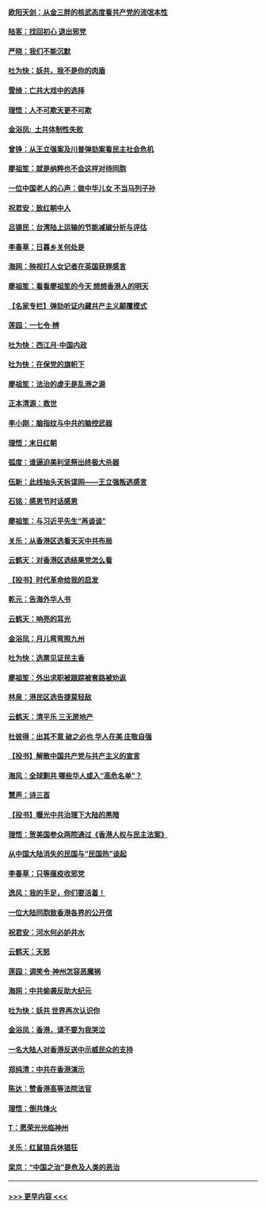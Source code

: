 #### [欧阳天剑：从金三胖的核武态度看共产党的流氓本性](../pages/nsc993/n11702238.md?t=12052022) 
#### [陆客：找回初心 退出邪党](../pages/nsc993/n11702213.md?t=12052022) 
#### [严晓：我们不能沉默](../pages/nsc993/n11702110.md?t=12052022) 
#### [吐为快：妖共，我不是你的肉盾](../pages/nsc993/n11701366.md?t=12052022) 
#### [雪绮：亡共大戏中的选择](../pages/nsc993/n11699922.md?t=12052022) 
#### [理悟：人不可欺天更不可欺](../pages/nsc993/n11699657.md?t=12052022) 
#### [金浴凤:  土共体制性失败](../pages/nsc993/n11699361.md?t=12052022) 
#### [曾铮：从王立强案及川普弹劾案看民主社会危机](../pages/nsc993/n11699318.md?t=12052022) 
#### [廖祖笙：就是纳粹也不会这样对待同胞](../pages/nsc993/n11697658.md?t=12052022) 
#### [一位中国老人的心声：做中华儿女 不当马列子孙](../pages/nsc993/n11697525.md?t=12052022) 
#### [祝君安：致红朝中人](../pages/nsc993/n11697518.md?t=12052022) 
#### [吕锡民：台湾陆上运输的节能减碳分析与评估](../pages/nsc993/n11694983.md?t=12052022) 
#### [李春草：日暮乡关何处是](../pages/nsc993/n11694805.md?t=12052022) 
#### [海网：殃视打人女记者在英国获罪感言](../pages/nsc993/n11693832.md?t=12052022) 
#### [廖祖笙：看看廖祖笙的今天 想想香港人的明天](../pages/nsc993/n11693707.md?t=12052022) 
#### [【名家专栏】弹劾听证内藏共产主义颠覆模式](../pages/nsc993/n11693563.md?t=12052022) 
#### [莲园：一七令‧辨](../pages/nsc993/n11692558.md?t=12052022) 
#### [吐为快：西江月·中国内政](../pages/nsc993/n11692071.md?t=12052022) 
#### [吐为快：在保党的旗帜下](../pages/nsc993/n11691188.md?t=12052022) 
#### [廖祖笙：法治的虚无是乱港之源](../pages/nsc993/n11690605.md?t=12052022) 
#### [正本清源：救世](../pages/nsc993/n11689134.md?t=12052022) 
#### [李小刚：脑指纹与中共的脑控武器](../pages/nsc993/n11688900.md?t=12052022) 
#### [理悟：末日红朝](../pages/nsc993/n11688829.md?t=12052022) 
#### [弧度：谁逼迫美利坚祭出终极大杀器](../pages/nsc993/n11688735.md?t=12052022) 
#### [伍新：此线抽头天拆谍网——王立强叛逃感言](../pages/nsc993/n11687981.md?t=12052022) 
#### [石铭：感恩节时话感恩](../pages/nsc993/n11687568.md?t=12052022) 
#### [廖祖笙：与习近平先生“再谈谈”](../pages/nsc993/n11687005.md?t=12052022) 
#### [关乐：从香港区选看天灭中共布局](../pages/nsc993/n11686647.md?t=12052022) 
#### [云鹤天：对香港区选结果党怎么看](../pages/nsc993/n11686216.md?t=12052022) 
#### [【投书】时代革命给我的启发](../pages/nsc993/n11684287.md?t=12052022) 
#### [乾元：告海外华人书](../pages/nsc993/n11684044.md?t=12052022) 
#### [云鹤天：响亮的耳光](../pages/nsc993/n11684254.md?t=12052022) 
#### [金浴凤：月儿弯弯照九州](../pages/nsc993/n11684231.md?t=12052022) 
#### [吐为快：选票见证民主香](../pages/nsc993/n11684206.md?t=12052022) 
#### [廖祖笙：外出求职被跟踪被套路被劝返](../pages/nsc993/n11683874.md?t=12052022) 
#### [林泉：港民区选告捷莫轻敌](../pages/nsc993/n11683930.md?t=12052022) 
#### [云鹤天：清平乐 三无房地产](../pages/nsc993/n11681521.md?t=12052022) 
#### [杜彼得：出其不意 破之必也 华人在美 庄敬自强](../pages/nsc993/n11679554.md?t=12052022) 
#### [【投书】解散中国共产党与共产主义的宣言](../pages/nsc993/n11679177.md?t=12052022) 
#### [海风：全球剿共 哪些华人或入“高危名单”？](../pages/nsc993/n11678617.md?t=12052022) 
#### [慧声：诗三首](../pages/nsc993/n11678848.md?t=12052022) 
#### [【投书】曝光中共治理下大陆的黑暗](../pages/nsc993/n11678674.md?t=12052022) 
#### [理悟：贺美国参众两院通过《香港人权与民主法案》](../pages/nsc993/n11678104.md?t=12052022) 
#### [从中国大陆消失的民国与“民国热”谈起](../pages/nsc993/n11678075.md?t=12052022) 
#### [李春草：只等瘟疫收邪党](../pages/nsc993/n11677308.md?t=12052022) 
#### [逸风：我的手足，你们要活着！](../pages/nsc993/n11676352.md?t=12052022) 
#### [一位大陆同胞致香港各界的公开信](../pages/nsc993/n11675761.md?t=12052022) 
#### [祝君安：河水何必妒井水](../pages/nsc993/n11675746.md?t=12052022) 
#### [云鹤天：天怒](../pages/nsc993/n11675718.md?t=12052022) 
#### [莲园：调笑令‧神州怎容恶魔祸](../pages/nsc993/n11675648.md?t=12052022) 
#### [海网：中共偷袭反助大纪元](../pages/nsc993/n11673515.md?t=12052022) 
#### [吐为快：妖共 世界再次认识你](../pages/nsc993/n11673506.md?t=12052022) 
#### [金浴凤：香港，请不要为我哭泣](../pages/nsc993/n11673248.md?t=12052022) 
#### [一名大陆人对香港反送中示威民众的支持](../pages/nsc993/n11672615.md?t=12052022) 
#### [郑纯清：中共在香港演示](../pages/nsc993/n11670539.md?t=12052022) 
#### [陈达：赞香港高等法院法官](../pages/nsc993/n11669542.md?t=12052022) 
#### [理悟：倒共烽火](../pages/nsc993/n11668844.md?t=12052022) 
#### [T：愿荣光光临神州](../pages/nsc993/n11668421.md?t=12052022) 
#### [关乐：红鼠狼兵休猖狂](../pages/nsc993/n11668378.md?t=12052022) 
#### [梁京：“中国之治”是危及人类的恶治](../pages/nsc993/n11668328.md?t=12052022) 

----
#### [ >>> 更早内容 <<< ](../indexes/nsc993-earlier.md)
